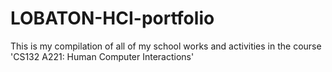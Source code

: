 # LOBATON-HCI-portfolio
This is my compilation of all of my school works and activities in the course 'CS132 A221: Human Computer Interactions'
